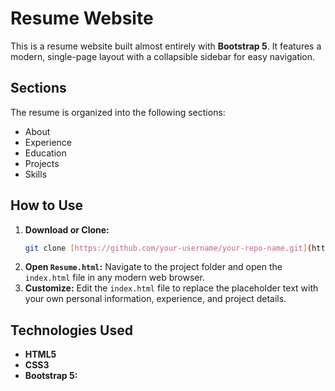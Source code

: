# Resume Website

This is a resume website built almost entirely with **Bootstrap 5**. It features a modern, single-page layout with a collapsible sidebar for easy navigation.

## Sections

The resume is organized into the following sections:

-   About
-   Experience
-   Education
-   Projects
-   Skills

## How to Use

1.  **Download or Clone:**
    ```bash
    git clone [https://github.com/your-username/your-repo-name.git](https://github.com/your-username/your-repo-name.git)
    ```
2.  **Open `Resume.html`:** Navigate to the project folder and open the `index.html` file in any modern web browser.
3.  **Customize:** Edit the `index.html` file to replace the placeholder text with your own personal information, experience, and project details.

## Technologies Used

-   **HTML5**
-   **CSS3**
-   **Bootstrap 5:** 
